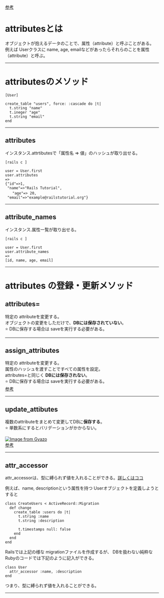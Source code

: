[参考](https://qiita.com/tyamagu2/items/8abd93bb7ab0424cf084)

# attributesとは
オブジェクトが抱えるデータのことで、属性（attribute）と呼ぶことがある。
例えば Userクラスに name, age, emailなどがあったらそれらのことを属性（attribute）と呼ぶ。
***

# attributesのメソッド
~~~
[User]

create_table "users", force: :cascade do |t|
  t.string "name"
  t.ineger "age"
  t.string "email"
end
~~~
***

## attributes
インスタンス.attrtibutesで「属性名 => 値」のハッシュが取り出せる。
~~~
[rails c ]

user = User.first
user.attributes
=>
{"id"=>1,
 "name"=>"Rails Tutorial",
　　"age"=> 20,
 "email"=>"example@railstutorial.org"}
~~~
***

## attribute_names
インスタンス.属性一覧が取り出せる。
~~~
[rails c ]

user = User.first
user.attribute_names
=>
[id, name, age, email]
~~~
***

# attributes の登録・更新メソッド

## attributes=
特定の attributeを変更する。  
オブジェクトの変更をしただけで、**DBには保存されていない**。  
⭐️ DBに保存する場合は saveを実行する必要がある。  
***

##  assign_attributes
特定の attributeを変更する。  
属性のハッシュを渡すことですべての属性を設定。  
attributes=と同じく **DBには保存されない**。  
⭐️ DBに保存する場合は saveを実行する必要がある。  
[参考](https://railsdoc.com/page/assign_attributes)
***

## update_attibutes
複数のattributeをまとめて変更してDBに**保存する**。   
⭐️ 単数系にするとバリデーションがかからない。  
    
[![Image from Gyazo](https://i.gyazo.com/970730e6a778164129296bba28e65be2.png)](https://gyazo.com/970730e6a778164129296bba28e65be2)    
[参考](https://railsdoc.com/page/model_update_attributes)
***

## attr_accessor  
attr_accessorは、型に縛られず値を入れることができる。[詳しくはココ](https://github.com/Tarara33/TIL/blob/main/Ruby/%E3%82%AF%E3%83%A9%E3%82%B9/%E3%82%B2%E3%83%83%E3%82%BF%E3%83%BC%E3%81%A8%E3%82%BB%E3%83%83%E3%82%BF%E3%83%BC.md)   
    
例えば、name, descriptionという属性を持つ Userオブジェクトを定義しようとすると
~~~
class CreateUsers < ActiveRecord::Migration
  def change
    create_table :users do |t|
      t.string :name
      t.string :description

      t.timestamps null: false
    end
  end
end
~~~
Railsでは上記の様な migrationファイルを作成するが、
DBを扱わない純粋な Rubyのコードでは下記のように記入ができる。  
~~~
class User
  attr_accessor :name, :description
end
~~~
つまり、型に縛られず値を入れることができる。
***
